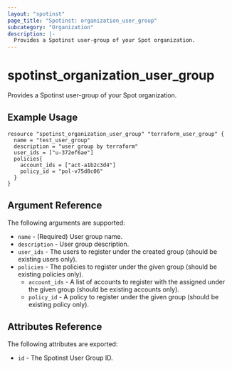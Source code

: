 ```yaml
---
layout: "spotinst"
page_title: "Spotinst: organization_user_group"
subcategory: "Organization"
description: |-
  Provides a Spotinst user-group of your Spot organization.
---
```


# spotinst\_organization\_user\_group

Provides a Spotinst user-group of your Spot organization.

## Example Usage

```hcl
resource "spotinst_organization_user_group" "terraform_user_group" {
  name = "test_user_group"
  description = "user group by terraform"
  user_ids = ["u-372ef6ae"]
  policies{
    account_ids = ["act-a1b2c3d4"]
    policy_id = "pol-v75d8c06"
  }
}
```

## Argument Reference

The following arguments are supported:

* `name` - (Required) User group name.
* `description` - User group description.
* `user_ids` - The users to register under the created group
   (should be existing users only).
* `policies` - The policies to register under the given group
   (should be existing policies only).
  * `account_ids` - A list of accounts to register with the assigned under the
     given group (should be existing accounts only).
  * `policy_id` - A policy to register under the given group
     (should be existing policy only).

## Attributes Reference

The following attributes are exported:

* `id` - The Spotinst User Group ID.
